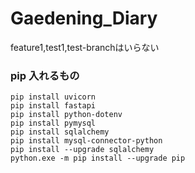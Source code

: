 # Gaedening_Diary
feature1,test1,test-branchはいらない



### pip 入れるもの
`pip install uvicorn `  
`pip install fastapi`  
`pip install python-dotenv`  
`pip install pymysql `  
`pip install sqlalchemy`  
`pip install mysql-connector-python`  
`pip install --upgrade sqlalchemy`  
`python.exe -m pip install --upgrade pip`  